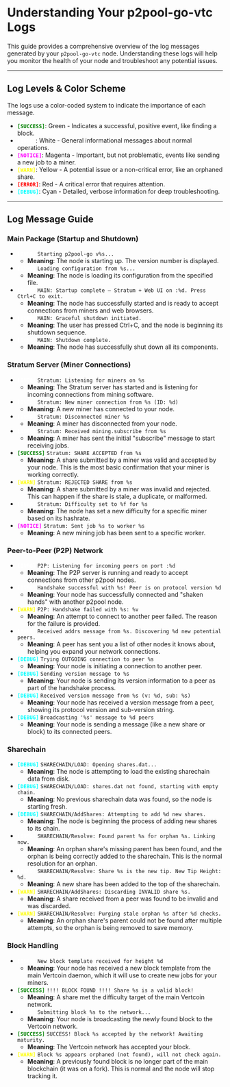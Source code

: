 # Understanding Your p2pool-go-vtc Logs

This guide provides a comprehensive overview of the log messages generated by your `p2pool-go-vtc` node. Understanding these logs will help you monitor the health of your node and troubleshoot any potential issues.

---

## Log Levels & Color Scheme

The logs use a color-coded system to indicate the importance of each message.

* <font color="green">**`[SUCCESS]`**</font>: Green - Indicates a successful, positive event, like finding a block.
* <font color="white">**`[INFO]`**</font>: White - General informational messages about normal operations.
* <font color="magenta">**`[NOTICE]`**</font>: Magenta - Important, but not problematic, events like sending a new job to a miner.
* <font color="yellow">**`[WARN]`**</font>: Yellow - A potential issue or a non-critical error, like an orphaned share.
* <font color="red">**`[ERROR]`**</font>: Red - A critical error that requires attention.
* <font color="cyan">**`[DEBUG]`**</font>: Cyan - Detailed, verbose information for deep troubleshooting.

---

## Log Message Guide

### Main Package (Startup and Shutdown)

* <font color="white">**`[INFO]`**</font> `Starting p2pool-go v%s...`
    * **Meaning**: The node is starting up. The version number is displayed.
* <font color="white">**`[INFO]`**</font> `Loading configuration from %s...`
    * **Meaning**: The node is loading its configuration from the specified file.
* <font color="white">**`[INFO]`**</font> `MAIN: Startup complete – Stratum + Web UI on :%d. Press Ctrl+C to exit.`
    * **Meaning**: The node has successfully started and is ready to accept connections from miners and web browsers.
* <font color="white">**`[INFO]`**</font> `MAIN: Graceful shutdown initiated.`
    * **Meaning**: The user has pressed Ctrl+C, and the node is beginning its shutdown sequence.
* <font color="white">**`[INFO]`**</font> `MAIN: Shutdown complete.`
    * **Meaning**: The node has successfully shut down all its components.

### Stratum Server (Miner Connections)

* <font color="white">**`[INFO]`**</font> `Stratum: Listening for miners on %s`
    * **Meaning**: The Stratum server has started and is listening for incoming connections from mining software.
* <font color="white">**`[INFO]`**</font> `Stratum: New miner connection from %s (ID: %d)`
    * **Meaning**: A new miner has connected to your node.
* <font color="white">**`[INFO]`**</font> `Stratum: Disconnected miner %s`
    * **Meaning**: A miner has disconnected from your node.
* <font color="white">**`[INFO]`**</font> `Stratum: Received mining.subscribe from %s`
    * **Meaning**: A miner has sent the initial "subscribe" message to start receiving jobs.
* <font color="green">**`[SUCCESS]`**</font> `Stratum: SHARE ACCEPTED from %s`
    * **Meaning**: A share submitted by a miner was valid and accepted by your node. This is the most basic confirmation that your miner is working correctly.
* <font color="yellow">**`[WARN]`**</font> `Stratum: REJECTED SHARE from %s`
    * **Meaning**: A share submitted by a miner was invalid and rejected. This can happen if the share is stale, a duplicate, or malformed.
* <font color="white">**`[INFO]`**</font> `Stratum: Difficulty set to %f for %s`
    * **Meaning**: The node has set a new difficulty for a specific miner based on its hashrate.
* <font color="magenta">**`[NOTICE]`**</font> `Stratum: Sent job %s to worker %s`
    * **Meaning**: A new mining job has been sent to a specific worker.

### Peer-to-Peer (P2P) Network

* <font color="white">**`[INFO]`**</font> `P2P: Listening for incoming peers on port :%d`
    * **Meaning**: The P2P server is running and ready to accept connections from other p2pool nodes.
* <font color="white">**`[INFO]`**</font> `Handshake successful with %s! Peer is on protocol version %d`
    * **Meaning**: Your node has successfully connected and "shaken hands" with another p2pool node.
* <font color="yellow">**`[WARN]`**</font> `P2P: Handshake failed with %s: %v`
    * **Meaning**: An attempt to connect to another peer failed. The reason for the failure is provided.
* <font color="white">**`[INFO]`**</font> `Received addrs message from %s. Discovering %d new potential peers.`
    * **Meaning**: A peer has sent you a list of other nodes it knows about, helping you expand your network connections.
* <font color="cyan">**`[DEBUG]`**</font> `Trying OUTGOING connection to peer %s`
    * **Meaning**: Your node is initiating a connection to another peer.
* <font color="cyan">**`[DEBUG]`**</font> `Sending version message to %s`
    * **Meaning**: Your node is sending its version information to a peer as part of the handshake process.
* <font color="cyan">**`[DEBUG]`**</font> `Received version message from %s (v: %d, sub: %s)`
    * **Meaning**: Your node has received a version message from a peer, showing its protocol version and sub-version string.
* <font color="cyan">**`[DEBUG]`**</font> `Broadcasting '%s' message to %d peers`
    * **Meaning**: Your node is sending a message (like a new share or block) to its connected peers.

### Sharechain

* <font color="cyan">**`[DEBUG]`**</font> `SHARECHAIN/LOAD: Opening shares.dat...`
    * **Meaning**: The node is attempting to load the existing sharechain data from disk.
* <font color="cyan">**`[DEBUG]`**</font> `SHARECHAIN/LOAD: shares.dat not found, starting with empty chain.`
    * **Meaning**: No previous sharechain data was found, so the node is starting fresh.
* <font color="cyan">**`[DEBUG]`**</font> `SHARECHAIN/AddShares: Attempting to add %d new shares.`
    * **Meaning**: The node is beginning the process of adding new shares to its chain.
* <font color="white">**`[INFO]`**</font> `SHARECHAIN/Resolve: Found parent %s for orphan %s. Linking now.`
    * **Meaning**: An orphan share's missing parent has been found, and the orphan is being correctly added to the sharechain. This is the normal resolution for an orphan.
* <font color="white">**`[INFO]`**</font> `SHARECHAIN/Resolve: Share %s is the new tip. New Tip Height: %d.`
    * **Meaning**: A new share has been added to the top of the sharechain.
* <font color="yellow">**`[WARN]`**</font> `SHARECHAIN/AddShares: Discarding INVALID share %s.`
    * **Meaning**: A share received from a peer was found to be invalid and was discarded.
* <font color="yellow">**`[WARN]`**</font> `SHARECHAIN/Resolve: Purging stale orphan %s after %d checks.`
    * **Meaning**: An orphan share's parent could not be found after multiple attempts, so the orphan is being removed to save memory.

### Block Handling

* <font color="white">**`[INFO]`**</font> `New block template received for height %d`
    * **Meaning**: Your node has received a new block template from the main Vertcoin daemon, which it will use to create new jobs for your miners.
* <font color="green">**`[SUCCESS]`**</font> `!!!! BLOCK FOUND !!!! Share %s is a valid block!`
    * **Meaning**: A share met the difficulty target of the main Vertcoin network.
* <font color="white">**`[INFO]`**</font> `Submitting block %s to the network...`
    * **Meaning**: Your node is broadcasting the newly found block to the Vertcoin network.
* <font color="green">**`[SUCCESS]`**</font> `SUCCESS! Block %s accepted by the network! Awaiting maturity.`
    * **Meaning**: The Vertcoin network has accepted your block.
* <font color="yellow">**`[WARN]`**</font> `Block %s appears orphaned (not found), will not check again.`
    * **Meaning**: A previously found block is no longer part of the main blockchain (it was on a fork). This is normal and the node will stop tracking it.

